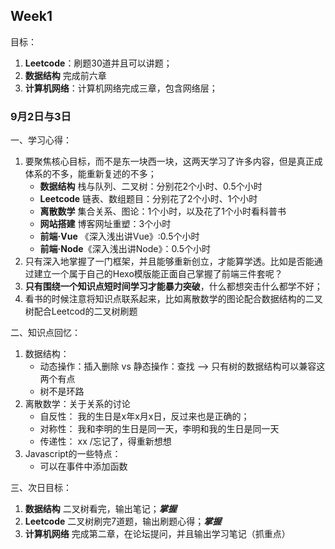 ## Week1 ##
目标：
1. **Leetcode**：刷题30道并且可以讲题；
2. **数据结构** 完成前六章
3. **计算机网络**：计算机网络完成三章，包含网络层；

### 9月2日与3日 ###
一、学习心得：
1. 要聚焦核心目标，而不是东一块西一块，这两天学习了许多内容，但是真正成体系的不多，能重新复述的不多；
   - **数据结构** 栈与队列、二叉树：分别花2个小时、0.5个小时
   - **Leetcode** 链表、数组题目：分别花了2个小时、1个小时
   - **离散数学** 集合关系、图论：1个小时，以及花了1个小时看科普书
   - **网站搭建** 博客网址重塑：3个小时
   - **前端·Vue** 《深入浅出讲Vue》:0.5个小时
   - **前端·Node**《深入浅出讲Node》：0.5个小时
2. 只有深入地掌握了一门框架，并且能够重新创立，才能算学透。比如是否能通过建立一个属于自己的Hexo模版能正面自己掌握了前端三件套呢？
3. **只有围绕一个知识点短时间学习才能暴力突破**，什么都想突击什么都学不好；
4. 看书的时候注意将知识点联系起来，比如离散数学的图论配合数据结构的二叉树配合Leetcod的二叉树刷题

二、知识点回忆：
1. 数据结构：
   - 动态操作：插入删除 vs 静态操作：查找 --> 只有树的数据结构可以兼容这两个有点
   - 树不是环路
2. 离散数学：关于关系的讨论
   - 自反性： 我的生日是x年x月x日，反过来也是正确的；
   - 对称性： 我和李明的生日是同一天，李明和我的生日是同一天
   - 传递性： xx /忘记了，得重新想想
3. Javascript的一些特点：
   - 可以在事件中添加函数
 
三、次日目标：
1. **数据结构** 二叉树看完，输出笔记；***掌握***
2. **Leetcode** 二叉树刷完7道题，输出刷题心得；***掌握***
3. **计算机网络** 完成第二章，在论坛提问，并且输出学习笔记（抓重点）
